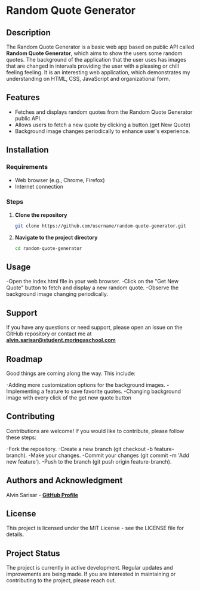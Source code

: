 # Random Quote Generator

## Description
The Random Quote Generator is a basic web app based on public  API called **Random Quote Generator**, which aims to show the users some random quotes. The background of the application that the user  uses has images that are changed in intervals providing the user with a pleasing or chill feeling feeling. It is an interesting web application, which demonstrates my understanding on HTML, CSS, JavaScript and organizational form.


## Features
- Fetches and displays random quotes from the Random Quote Generator public API.
- Allows users to fetch a new quote by clicking a button.(get New Quote)
- Background image changes periodically to enhance user's experience.

## Installation

### Requirements
- Web browser (e.g., Chrome, Firefox)
- Internet connection

### Steps
1. **Clone the repository**
   ```bash
   git clone https://github.com/username/random-quote-generator.git

2. **Navigate to the project directory**
   ```bash
   cd random-quote-generator


## Usage
-Open the index.html file in your web browser.
-Click on the "Get New Quote" button to fetch and display a new random quote.
-Observe the background image changing periodically.

## Support

If you have any questions or need support, please open an issue on the GitHub repository or contact me at  **alvin.sarisar@student.moringaschool.com**

## Roadmap
Good things are coming along the way. This include:

-Adding more customization options for the background images.
-Implementing a feature to save favorite quotes.
-Changing background image with every click of the get new quote button

## Contributing
Contributions are welcome! If you would like to contribute, please follow these steps:

-Fork the repository.
-Create a new branch (git checkout -b feature-branch).
-Make your changes.
-Commit your changes (git commit -m 'Add new feature').
-Push to the branch (git push origin feature-branch).

## Authors and Acknowledgment

Alvin Sarisar - **[GitHub Profile](https://github.com/alvinsarisar)**


 ## License
This project is licensed under the MIT License - see the LICENSE file for details.

## Project Status
The project is currently in active development. Regular updates and improvements are being made. If you are interested in maintaining or contributing to the project, please reach out.





